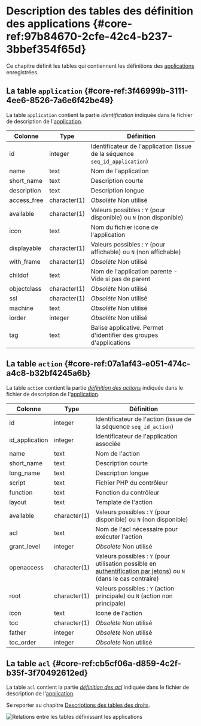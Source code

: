 # Description des tables des définition des applications {#core-ref:97b84670-2cfe-42c4-b237-3bbef354f65d}

Ce chapitre définit les tables qui contiennent les définitions des
[applications][appact] enregistrées. 

## La table `application` {#core-ref:3f46999b-3111-4ee6-8526-7a6e6f42be49}

La table `application` contient la partie _identification_ indiquée dans le fichier de
description de l'[application][app].

|   Colonne   |     Type     |                                  Définition                                 |
| ----------- | ------------ | --------------------------------------------------------------------------- |
| id          | integer      | Identificateur de l'application (issue de la séquence `seq_id_application`) |
| name        | text         | Nom de l'application                                                        |
| short_name  | text         | Description courte                                                          |
| description | text         | Description longue                                                          |
| access_free | character(1) | *Obsolète* Non utilisé                                                      |
| available   | character(1) | Valeurs possibles : `Y` (pour disponible) ou `N` (non disponible)           |
| icon        | text         | Nom du fichier icone de l'application                                       |
| displayable | character(1) | Valeurs possibles : `Y` (pour affichable) ou `N` (non affichable)           |
| with_frame  | character(1) | *Obsolète* Non utilisé                                                      |
| childof     | text         | Nom de l'application parente - Vide si pas de parent                        |
| objectclass | character(1) | *Obsolète* Non utilisé                                                      |
| ssl         | character(1) | *Obsolète* Non utilisé                                                      |
| machine     | text         | *Obsolète* Non utilisé                                                      |
| iorder      | integer      | *Obsolète* Non utilisé                                                      |
| tag         | text         | Balise applicative. Permet d'identifier des groupes d'applications          |

## La table `action` {#core-ref:07a1af43-e051-474c-a4c8-b32bf4245a6b}

La table `action` contient la partie [_définition des actions_][action] indiquée
dans le fichier de description de l'[application][app].




|    Colonne     |     Type     |                                                            Définition                                                           |
| -------------- | ------------ | ------------------------------------------------------------------------------------------------------------------------------- |
| id             | integer      | Identificateur de l'action (issue de la séquence `seq_id_action`)                                                               |
| id_application | integer      | Identificateur de l'application associée                                                                                        |
| name           | text         | Nom de l'action                                                                                                                 |
| short_name     | text         | Description courte                                                                                                              |
| long_name      | text         | Description longue                                                                                                              |
| script         | text         | Fichier PHP du contrôleur                                                                                                       |
| function       | text         | Fonction du contrôleur                                                                                                          |
| layout         | text         | Template de l'action                                                                                                            |
| available      | character(1) | Valeurs possibles : `Y` (pour disponible) ou `N` (non disponible)                                                               |
| acl            | text         | Nom de l'acl nécessaire pour exécuter l'action                                                                                  |
| grant_level    | integer      | *Obsolète* Non utilisé                                                                                                          |
| openaccess     | character(1) | Valeurs possibles : `Y` (pour utilisation possible en [authentification par jetons][openaccess]) ou `N` (dans le cas contraire) |
| root           | character(1) | Valeurs possibles : `Y` (action principale) ou `N` (action non principale)                                                      |
| icon           | text         | Icone de l'action                                                                                                               |
| toc            | character(1) | *Obsolète* Non utilisé                                                                                                          |
| father         | integer      | *Obsolète* Non utilisé                                                                                                          |
| toc_order      | integer      | *Obsolète* Non utilisé                                                                                                          |

## La table `acl` {#core-ref:cb5cf06a-d859-4c2f-b35f-3f70492612ed}

La table `acl` contient la partie [_définition des acl_][acls] indiquée
dans le fichier de description de l'[application][app].

Se reporter au chapitre  [Descriptions des tables des droits][dbacl].

![ Relations entre les tables définissant les applications ](advanced/dbapp.png)



<!-- links -->
[appact]:           #core-ref:b26f57fe-4d75-4d5f-a50e-129028b379ed "Applications et action"
[app]:              #core-ref:395f44f1-6699-4ad8-b525-31e65e9b6efb "Écrire une application"
[action]:           #core-ref:e67d8aeb-939c-46e3-9be8-6fc3ba75ebc2 "Écrire une action"
[openaccess]:       #core-ref:9edc8f2e-6929-11e2-8610-0021e9fffec1 "Authentification par jetons"
[dbacl]:            #core-ref:c7caa985-3b34-4abd-8ffa-2e7110718efc "Table acl"
[acls]:             #core-ref:a98b72ea-c063-4907-abc4-e5171ab55e59 "Les droits applicatifs"